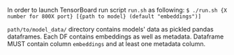 In order to launch TensorBoard run script `run.sh` as following:
`$ ./run.sh {X number for 800X port} [{path to model} (default "embeddings")]`

`path/to/model_data/` directory contains models' data as pickled pandas dataframes. Each DF contains embeddings as well as metadata.
Dataframe MUST contain column `embeddings` and at least one metadata column.
